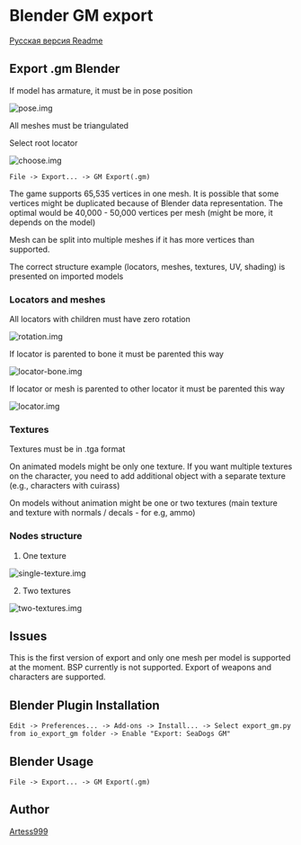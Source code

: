 # Blender GM export

[Русская версия Readme](README_RUS.md)

## Export .gm Blender

If model has armature, it must be in pose position

![pose.img](readme-img/pose.png)

All meshes must be triangulated

Select root locator

![choose.img](readme-img/choose.png)

```
File -> Export... -> GM Export(.gm)
```

The game supports 65,535 vertices in one mesh.
It is possible that some vertices might be duplicated because of Blender data representation.
The optimal would be 40,000 - 50,000 vertices per mesh (might be more, it depends on the model)

Mesh can be split into multiple meshes if it has more vertices than supported.

The correct structure example (locators, meshes, textures, UV, shading) is presented on imported models

### Locators and meshes

All locators with children must have zero rotation

![rotation.img](readme-img/rotation.png)

If locator is parented to bone it must be parented this way

![locator-bone.img](readme-img/locator-bone.png)

If locator or mesh is parented to other locator it must be parented this way

![locator.img](readme-img/locator.png)

### Textures

Textures must be in .tga format

On animated models might be only one texture.
If you want multiple textures on the character, you need to add additional object
with a separate texture (e.g., characters with cuirass)

On models without animation might be one or two textures (main texture and texture with normals / decals - for e.g, ammo)

### Nodes structure

1) One texture


![single-texture.img](readme-img/single-texture.png)

2) Two textures

![two-textures.img](readme-img/two-textures.png)

## Issues

This is the first version of export and only one mesh per model is supported at the moment.
BSP currently is not supported.
Export of weapons and characters are supported.

## Blender Plugin Installation
```
Edit -> Preferences... -> Add-ons -> Install... -> Select export_gm.py from io_export_gm folder -> Enable "Export: SeaDogs GM"
```

## Blender Usage
```
File -> Export... -> GM Export(.gm)
```

## Author

[Artess999](https://github.com/Artess999)

